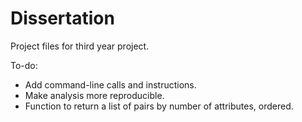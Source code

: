 # Dissertation

Project files for third year project.

To-do:
- Add command-line calls and instructions.
- Make analysis more reproducible.
- Function to return a list of pairs by number of attributes, ordered.
